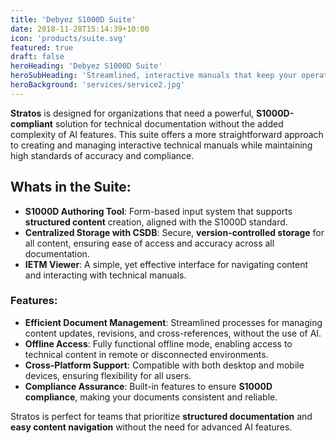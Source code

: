 ```yaml
---
title: 'Debyez S1000D Suite'
date: 2018-11-28T15:14:39+10:00
icon: 'products/suite.svg'
featured: true
draft: false
heroHeading: 'Debyez S1000D Suite'
heroSubHeading: 'Streamlined, interactive manuals that keep your operations running smoothly, anywhere.'
heroBackground: 'services/service2.jpg'
---
```


**Stratos** is designed for organizations that need a powerful, **S1000D-compliant** solution for technical documentation without the added complexity of AI features. This suite offers a more straightforward approach to creating and managing interactive technical manuals while maintaining high standards of accuracy and compliance.

## **Whats in the Suite:**

* **S1000D Authoring Tool**: Form-based input system that supports **structured content** creation, aligned with the S1000D standard.
* **Centralized Storage with CSDB**: Secure, **version-controlled storage** for all content, ensuring ease of access and accuracy across all documentation.
* **IETM Viewer**: A simple, yet effective interface for navigating content and interacting with technical manuals.

### **Features:**
* **Efficient Document Management**: Streamlined processes for managing content updates, revisions, and cross-references, without the use of AI.
* **Offline Access**: Fully functional offline mode, enabling access to technical content in remote or disconnected environments.
* **Cross-Platform Support**: Compatible with both desktop and mobile devices, ensuring flexibility for all users.
* **Compliance Assurance**: Built-in features to ensure **S1000D compliance**, making your documents consistent and reliable.

Stratos is perfect for teams that prioritize **structured documentation** and **easy content navigation** without the need for advanced AI features.